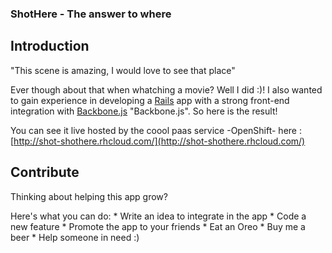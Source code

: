 ### ShotHere - The answer to where ###

## Introduction ##

"This scene is amazing, I would love to see that place"

Ever though about that when whatching a movie? Well I did :)!
I also wanted to gain experience in developing a [Rails](http://rubyonrails.org/ "Rails") app with a strong front-end integration with [Backbone.js](http://backbonejs.org/) "Backbone.js". So here is the result!

You can see it live hosted by the coool paas service -OpenShift- here : [http://shot-shothere.rhcloud.com/](http://shot-shothere.rhcloud.com/)

## Contribute ##

Thinking about helping this app grow?

Here's what you can do:
    * Write an idea to integrate in the app
    * Code a new feature
    * Promote the app to your friends
    * Eat an Oreo
    * Buy me a beer
    * Help someone in need :)
